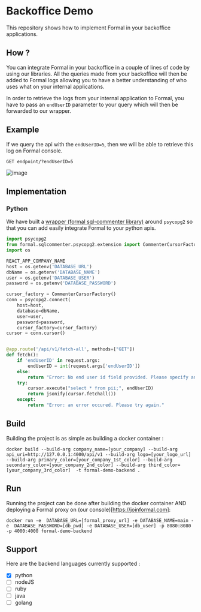 # Backoffice Demo

This repository shows how to implement Formal in your backoffice applications.

## How ?

You can integrate Formal in your backoffice in a couple of lines of code by using our libraries. All the queries made from your backoffice will then be added to Formal logs allowing you to have a better understanding of who uses what on your internal applications.

In order to retrieve the logs from your internal application to Formal, you have to pass an `endUserID` parameter to your query which will then be forwarded to our wrapper.

## Example

If we query the api with the `endUserID=5`, then we will be able to retrieve this log on Formal console. 
```
GET endpoint/?endUserID=5
```
![image](https://user-images.githubusercontent.com/43049559/143810587-f26274d9-a1dd-4477-a44a-581dee595021.png)

## Implementation 

### Python

We have built a [wrapper (formal sql-commenter library)](https://github.com/formalco/sqlcommenter) around `psycopg2` so that you can add easily integrate Formal to your python apis.

```python
import psycopg2
from formal.sqlcommenter.psycopg2.extension import CommenterCursorFactory
import os

REACT_APP_COMPANY_NAME
host = os.getenv('DATABASE_URL')
dbName = os.getenv('DATABASE_NAME')
user = os.getenv('DATABASE_USER')
password = os.getenv('DATABASE_PASSWORD')

cursor_factory = CommenterCursorFactory()
conn = psycopg2.connect(
    host=host,
    database=dbName,
    user=user,
    password=password,
    cursor_factory=cursor_factory)
cursor = conn.cursor()


@app.route('/api/v1/fetch-all', methods=["GET"])
def fetch():
    if 'endUserID' in request.args:
        endUserID = int(request.args['endUserID'])
    else:
        return "Error: No end user id field provided. Please specify an endUserID."
    try:
        cursor.execute("select * from pii;", endUserID)
        return jsonify(cursor.fetchall())
    except:
        return "Error: an error occured. Please try again."

```

## Build
Building the project is as simple as building a docker container :
```
docker build --build-arg company_name=[your_company] --build-arg api_uri=http://127.0.0.1:4000/api/v1 --build-arg logo=[your_logo_url] --build-arg primary_color=[your_company_1st_color] --build-arg secondary_color=[your_company_2nd_color] --build-arg third_color=[your_company_3rd_color]  -t formal-demo-backend .
```

## Run
Running the project can be done after building the docker container AND deploying a Formal proxy on (our console)[https://joinformal.com]:
```
docker run -e  DATABASE_URL=[formal_proxy_url] -e DATABASE_NAME=main -e  DATABASE_PASSWORD=[db_pwd] -e DATABASE_USER=[db_user] -p 8080:8080 -p 4000:4000 formal-demo-backend
```

## Support

Here are the backend languages currently supported :

- [X] python
- [ ] nodeJS
- [ ] ruby
- [ ] java
- [ ] golang

